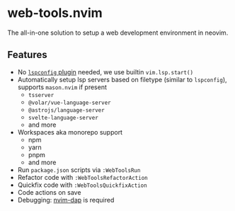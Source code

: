 # web-tools.nvim

The all-in-one solution to setup a web development environment in neovim.

## Features

- No [`lspconfig` plugin][lspconfig-url] needed, we use builtin `vim.lsp.start()`
- Automatically setup lsp servers based on filetype (similar to `lspconfig`), supports `mason.nvim` if present
  - `tsserver`
  - `@volar/vue-language-server`
  - `@astrojs/language-server`
  - `svelte-language-server`
  - and more
- Workspaces aka monorepo support
  - npm
  - yarn
  - pnpm
  - and more
- Run `package.json` scripts via `:WebToolsRun`
- Refactor code with `:WebToolsRefactorAction`
- Quickfix code with `:WebToolsQuickfixAction`
- Code actions on save
- Debugging: [nvim-dap][nvim-dap-url] is required

[lspconfig-url]: https://github.com/neovim/nvim-lspconfig
[nvim-dap-url]: https://github.com/mfussenegger/nvim-dap

